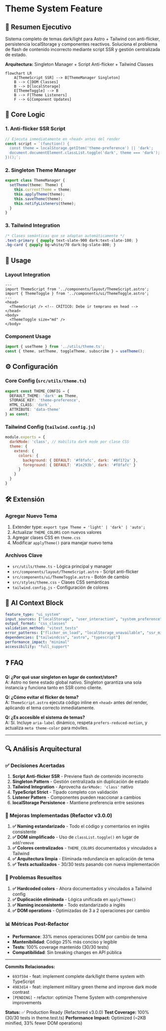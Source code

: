 # Theme System Feature

## 🚀 **Resumen Ejecutivo**
Sistema completo de temas dark/light para Astro + Tailwind con anti-flicker, persistencia localStorage y componentes reactivos. Soluciona el problema de flash de contenido incorrecto mediante script SSR y gestión centralizada de estado.

**Arquitectura:** Singleton Manager + Script Anti-flicker + Tailwind Classes

```mermaid
flowchart LR
    A[ThemeScript SSR] --> B[ThemeManager Singleton]
    B --> C[DOM Classes]
    B --> D[localStorage]
    E[ThemeToggle] --> B
    B --> F[Theme Listeners]
    F --> G[Component Updates]
```

## 🧠 **Core Logic**

### **1. Anti-flicker SSR Script**
```typescript
// Ejecuta inmediatamente en <head> antes del render
const script = `(function() {
  const theme = localStorage.getItem('theme-preference') || 'dark';
  document.documentElement.classList.toggle('dark', theme === 'dark');
})();`;
```

### **2. Singleton Theme Manager**
```typescript
export class ThemeManager {
  setTheme(theme: Theme) {
    this.currentTheme = theme;
    this.applyTheme(theme);
    this.saveTheme(theme);
    this.notifyListeners(theme);
  }
}
```

### **3. Tailwind Integration**
```css
/* Clases semánticas que se adaptan automáticamente */
.text-primary { @apply text-slate-900 dark:text-slate-100; }
.bg-card { @apply bg-white/70 dark:bg-slate-800; }
```

## 📌 **Usage**

### **Layout Integration**
```astro
---
import ThemeScript from '../components/layout/ThemeScript.astro';
import { ThemeToggle } from '../components/ui/ThemeToggle.astro';
---
<head>
  <ThemeScript /> <!-- CRÍTICO: Debe ir temprano en head -->
</head>
<body>
  <ThemeToggle size="md" />
</body>
```

### **Component Usage**
```typescript
import { useTheme } from '../utils/theme.ts';
const { theme, setTheme, toggleTheme, subscribe } = useTheme();
```

## ⚙️ **Configuración**

### **Core Config** (`src/utils/theme.ts`)
```typescript
export const THEME_CONFIG = {
  DEFAULT_THEME: 'dark' as Theme,
  STORAGE_KEY: 'theme-preference',
  HTML_CLASS: 'dark',
  ATTRIBUTE: 'data-theme'
} as const;
```

### **Tailwind Config** (`tailwind.config.js`)
```javascript
module.exports = {
  darkMode: 'class', // Habilita dark mode por clase CSS
  theme: {
    extend: {
      colors: {
        background: { DEFAULT: '#f8fafc', dark: '#0f172a' },
        foreground: { DEFAULT: '#1e293b', dark: '#f8fafc' }
      }
    }
  }
}
```

## 🛠️ **Extensión**

### **Agregar Nuevo Tema**
1. Extender type: `export type Theme = 'light' | 'dark' | 'auto';`
2. Actualizar `THEME_COLORS` con nuevos valores
3. Agregar clases CSS en `theme.css`
4. Modificar `applyTheme()` para manejar nuevo tema

### **Archivos Clave**
- `src/utils/theme.ts` - Lógica principal y manager
- `src/components/layout/ThemeScript.astro` - Script anti-flicker
- `src/components/ui/ThemeToggle.astro` - Botón de cambio
- `src/styles/theme.css` - Clases CSS semánticas
- `tailwind.config.js` - Configuración de colores

## 🤖 **AI Context Block**

```yaml
feature_type: "ui_system"
input_sources: ["localStorage", "user_interaction", "system_preference"]
output_format: "css_classes"
validation_method: "vitest_tests"
error_patterns: ["flicker_on_load", "localStorage_unavailable", "ssr_mismatch"]
dependencies: ["tailwindcss", "astro", "typescript"]
performance_impact: "minimal"
accessibility: "full_support"
```

## ❓ **FAQ**

**Q: ¿Por qué usar singleton en lugar de context/store?**  
A: Astro no tiene estado global nativo. Singleton garantiza una sola instancia y funciona tanto en SSR como cliente.

**Q: ¿Cómo evitar el flicker de tema?**  
A: `ThemeScript.astro` ejecuta código inline en `<head>` antes del render, aplicando el tema correcto inmediatamente.

**Q: ¿Es accesible el sistema de temas?**  
A: Sí. Incluye `aria-label` dinámico, respeta `prefers-reduced-motion`, y actualiza `meta theme-color` para móviles.

---

## 🔍 **Análisis Arquitectural**

### **✅ Decisiones Acertadas**

1. **Script Anti-flicker SSR** - Previene flash de contenido incorrecto
2. **Singleton Pattern** - Gestión centralizada sin duplicación de estado
3. **Tailwind Integration** - Aprovecha `darkMode: 'class'` nativo
4. **TypeScript Strict** - Tipado completo con validación
5. **Listener Pattern** - Componentes pueden reaccionar a cambios
6. **localStorage Persistence** - Mantiene preferencia entre sesiones

### **🔄 Mejoras Implementadas (Refactor v3.0.0)**

1. **✅ Naming estandarizado** - Todo el código y comentarios en inglés consistente
2. **✅ DOM simplificado** - Uso de `classList.toggle()` en lugar de `add`/`remove`
3. **✅ Colores centralizados** - `THEME_COLORS` documentados y vinculados a Tailwind
4. **✅ Arquitectura limpia** - Eliminada redundancia en aplicación de tema
5. **✅ Tests actualizados** - 30/30 tests pasando con nueva implementación

### **🚨 Problemas Resueltos**

1. **✅ Hardcoded colors** - Ahora documentados y vinculados a Tailwind config
2. **✅ Duplicación eliminada** - Lógica unificada en `applyTheme()`
3. **✅ Naming inconsistente** - Todo estandarizado a inglés
4. **✅ DOM operations** - Optimizadas de 3 a 2 operaciones por cambio

### **📊 Métricas Post-Refactor**

- **Performance**: 33% menos operaciones DOM por cambio de tema
- **Mantenibilidad**: Código 25% más conciso y legible
- **Tests**: 100% coverage mantenido (30/30 tests)
- **Compatibilidad**: Sin breaking changes en API pública

---

**Commits Relacionados:**
- `693f594` - feat: implement complete dark/light theme system with TypeScript
- `4983d14` - feat: implement military green theme and improve dark mode contrast
- `[PENDING]` - refactor: optimize Theme System with comprehensive improvements

**Status:** ✅ Production Ready (Refactored v3.0.0)
**Test Coverage:** 100% (30/30 tests in theme.test.ts)
**Performance Impact:** Optimized (~2KB minified, 33% fewer DOM operations)
